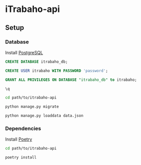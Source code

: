 # iTrabaho-api

## Setup

### Database

Install [PostgreSQL](https://www.postgresql.org/download/)

```sql
CREATE DATABASE itrabaho_db;
```

```sql
CREATE USER itrabaho WITH PASSWORD 'password';
```

```sql
GRANT ALL PRIVILEGES ON DATABASE "itrabaho_db" to itrabaho;
```

```sql
\q
```

```bash
cd path/to/itrabaho-api
```

```bash
python manage.py migrate
```

```bash
python manage.py loaddata data.json
```

### Dependencies

Install [Poetry](https://python-poetry.org/docs/#installation)

```bash
cd path/to/itrabaho-api
```

```bash
poetry install
```

